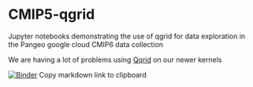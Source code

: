 # CMIP5-qgrid
Jupyter notebooks demonstrating the use of qgrid for data exploration in the Pangeo google cloud CMIP6 data collection

We are having a lot of problems using [Qqrid](https://github.com/quantopian/qgrid) on our newer kernels

[![Binder](https://mybinder.org/badge_logo.svg)](https://mybinder.org/v2/gh/naomi-henderson/CMIP6-qgrid/master)
Copy markdown link to clipboard
